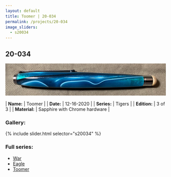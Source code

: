 ```yaml
---
layout: default
title: Toomer | 20-034
permalink: /projects/20-034
image_sliders:
  - s20034
---
```


## 20-034

![Your Pencil](/projects/imgs/20034/header-20-034.png)

| **Name:**     | Toomer      |
| **Date:**     | 12-16-2020  |
| **Series:**   | Tigers                                         |
| **Edition:**  | 3 of 3      |
| **Material:** | Sapphire with Chrome hardware |

### Gallery:

{% include slider.html selector="s20034" %}

### Full series:

- [War](/projects/20-033)
- [Eagle](/projects/20-032)
- [Toomer](/projects/20-034)
